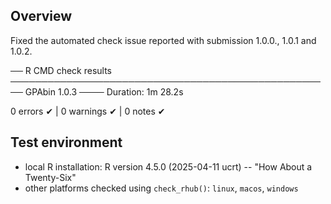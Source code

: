 ## Overview

Fixed the automated check issue reported with submission 1.0.0., 1.0.1 and 1.0.2.

── R CMD check results ──────────────────────────────────────────────────── GPAbin 1.0.3 ────
Duration: 1m 28.2s

0 errors ✔ | 0 warnings ✔ | 0 notes ✔

## Test environment

-   local R installation: R version 4.5.0 (2025-04-11 ucrt) -- "How About a Twenty-Six"
-   other platforms checked using `check_rhub()`: `linux`, `macos`, `windows`
